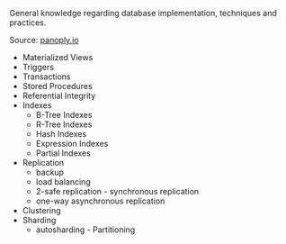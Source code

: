 General knowledge regarding database implementation, techniques and practices.

Source: [panoply.io](https://blog.panoply.io/postgresql-vs.-mysql)

* Materialized Views
* Triggers
* Transactions
* Stored Procedures
* Referential Integrity
* Indexes
    * B-Tree Indexes
    * R-Tree Indexes
    * Hash Indexes
    * Expression Indexes
    * Partial Indexes
* Replication
    * backup
    * load balancing
    * 2-safe replication - synchronous replication
    * one-way asynchronous replication
* Clustering
* Sharding
    * autosharding - Partitioning